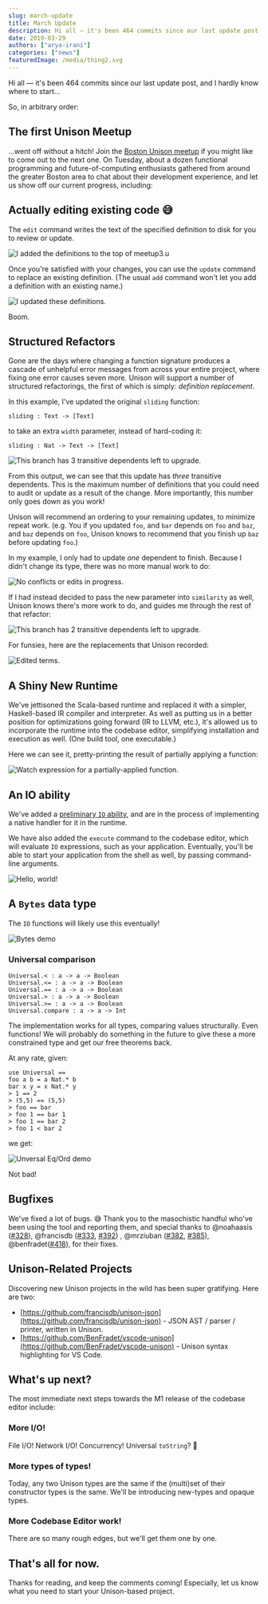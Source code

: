 ```yaml
---
slug: march-update
title: March Update
description: Hi all — it's been 464 commits since our last update post, and I hardly know where to start...
date: 2019-03-29
authors: ["arya-irani"]
categories: ["news"]
featuredImage: /media/thing2.svg
---
```

Hi all — it's been 464 commits since our last update post, and I hardly know where to start...

So, in arbitrary order:

## The first Unison Meetup

...went off without a hitch! Join the [Boston Unison meetup](https://www.meetup.com/Boston-Unison/) if you might like to come out to the next one. On Tuesday, about a dozen functional programming and future-of-computing enthusiasts gathered from around the greater Boston area to chat about their development experience, and let us show off our current progress, including:

## Actually editing existing code 😅

The `edit` command writes the text of the specified definition to disk for you to review or update.

![I added the definitions to the top of meetup3.u](./55251341-8fac5880-520d-11e9-9d74-9a6661e5f0bf.png)

Once you're satisfied with your changes, you can use the `update` command to replace an existing definition. (The usual `add` command won't let you add a definition with an existing name.)

![I updated these definitions.](./55251578-2c6ef600-520e-11e9-81a4-4f09b40179d0.png)

Boom.

## Structured Refactors

Gone are the days where changing a function signature produces a cascade of unhelpful error messages from across your entire project, where fixing one error causes seven more. Unison will support a number of structured refactorings, the first of which is simply: _definition replacement_.

In this example, I've updated the original `sliding` function:

```unison
sliding : Text -> [Text]
```

to take an extra `width` parameter, instead of hard-coding it:

```unison
sliding : Nat -> Text -> [Text]
```

![This branch has 3 transitive dependents left to upgrade.](./55250484-815d3d00-520b-11e9-9557-ef5d01eed85b.png)

From this output, we can see that this update has _three_ transitive dependents. This is the maximum number of definitions that you could need to audit or update as a result of the change. More importantly, this number only goes down as you work!

Unison will recommend an ordering to your remaining updates, to minimize repeat work. (e.g. You if you updated `foo`, and `bar` depends on `foo` and `baz`, and `baz` depends on `foo`, Unison knows to recommend that you finish up `baz` before updating `foo`.)

In my example, I only had to update _one_ dependent to finish. Because I didn't change its type, there was no more manual work to do:

![No conflicts or edits in progress.](./55250768-355ec800-520c-11e9-8236-f82dfea8559a.png)

If I had instead decided to pass the new parameter into `similarity` as well, Unison knows there's more work to do, and guides me through the rest of that refactor:

![This branch has 2 transitive dependents left to upgrade.](./55251059-dea5be00-520c-11e9-9cfb-b6a26c429865.png)

For funsies, here are the replacements that Unison recorded:

![Edited terms.](./55251163-17de2e00-520d-11e9-8809-4f5993b57657.png)

## A Shiny New Runtime

We've jettisoned the Scala-based runtime and replaced it with a simpler, Haskell-based IR compiler and interpreter. As well as putting us in a better position for optimizations going forward (IR to LLVM, etc.), it's allowed us to incorporate the runtime into the codebase editor, simplifying installation and execution as well. (One build tool, one executable.)

Here we can see it, pretty-printing the result of partially applying a function:

![Watch expression for a partially-applied function.](./55251780-92f41400-520e-11e9-86db-e092c6847f63.png)

## An IO ability

We've added a [preliminary `IO` ability](https://github.com/unisonweb/unison/blob/ed69a95128440f7976014d2826a0e0872662ba43/parser-typechecker/src/Unison/Runtime/IOSource.hs#L194-L281), and are in the process of implementing a native handler for it in the runtime.

We have also added the `execute` command to the codebase editor, which will evaluate `IO` expressions, such as your application. Eventually, you'll be able to start your application from the shell as well, by passing command-line arguments.

![Hello, world!](./55258190-63013c80-521f-11e9-8853-ca10aaa8bd05.png)

## A `Bytes` data type

The `IO` functions will likely use this eventually!

![Bytes demo](./54630653-b968c100-4a50-11e9-9200-2a96e6ff6a03.png)

### Universal comparison

```unison
Universal.< : a -> a -> Boolean
Universal.<= : a -> a -> Boolean
Universal.== : a -> a -> Boolean
Universal.> : a -> a -> Boolean
Universal.>= : a -> a -> Boolean
Universal.compare : a -> a -> Int
```

The implementation works for all types, comparing values structurally. Even functions! We will probably do something in the future to give these a more constrained type and get our free theorems back.

At any rate, given:

```unison
use Universal ==
foo a b = a Nat.* b
bar x y = x Nat.* y
> 1 == 2
> (5,5) == (5,5)
> foo == bar
> foo 1 == bar 1
> foo 1 == bar 2
> foo 1 < bar 2
```

we get:

![Unversal Eq/Ord demo](./55260307-4536d600-5225-11e9-818f-03d0876ae230.png)

Not bad!

## Bugfixes

We've fixed a lot of bugs. 😅 Thank you to the masochistic handful who've been using the tool and reporting them, and special thanks to @noahaasis ([#328](https://github.com/unisonweb/unison/pull/328)), @francisdb ([#333](https://github.com/unisonweb/unison/pull/333), [#392](https://github.com/unisonweb/unison/pull/392)) , @mrziuban ([#382](https://github.com/unisonweb/unison/pull/382), [#385](https://github.com/unisonweb/unison/pull/385)), @benfradet([#418](https://github.com/unisonweb/unison/pull/418)), for their fixes.

## Unison-Related Projects

Discovering new Unison projects in the wild has been super gratifying. Here are two:

* [https://github.com/francisdb/unison-json](https://github.com/francisdb/unison-json) - JSON AST / parser / printer, written in Unison.
* [https://github.com/BenFradet/vscode-unison](https://github.com/BenFradet/vscode-unison) - Unison syntax highlighting for VS Code.

## What's up next?

The most immediate next steps towards the M1 release of the codebase editor include:

### More I/O!

File I/O! Network I/O! Concurrency! Universal `toString`? 🤔

### More types of types!

Today, any two Unison types are the same if the (multi)set of their constructor types is the same. We'll be introducing new-types and opaque types.

### More Codebase Editor work!

There are so many rough edges, but we'll get them one by one.

## That's all for now.

Thanks for reading, and keep the comments coming! Especially, let us know what you need to start your Unison-based project.
